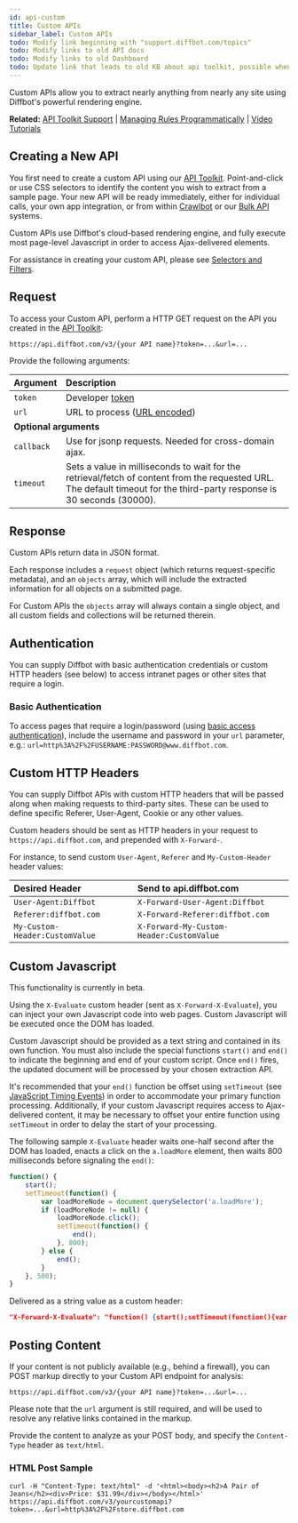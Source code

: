 ```yaml
---
id: api-custom
title: Custom APIs
sidebar_label: Custom APIs
todo: Modify link beginning with "support.diffbot.com/topics"
todo: Modify links to old API docs
todo: Modify links to old Dashboard
todo: Update link that leads to old KB about api toolkit, possible when Prose sidebar revamped.
---
```


Custom APIs allow you to extract nearly anything from nearly any site using Diffbot's powerful rendering engine.

<div class="info"><strong>Related:</strong> <a href="https://support.diffbot.com/topics/apitoolkit/" target="_blank">API Toolkit Support</a> | <a href="api-managing-rules-programmatically">Managing Rules Programmatically</a> | <a href="tutorials-custom-video">Video Tutorials</a></div>

## Creating a New API

You first need to create a custom API using our <a href="/dev/customize">API Toolkit</a>. Point-and-click or use CSS selectors to identify the content you wish to extract from a sample page. Your new API will be ready immediately, either for individual calls, your own app integration, or from within <a href="/dev/crawl">Crawlbot</a> or our <a href="/dev/bulk">Bulk API</a> systems.

Custom APIs use Diffbot's cloud-based rendering engine, and fully execute most page-level Javascript in order to access Ajax-delivered elements.

For assistance in creating your custom API, please see [Selectors and Filters](api-selectors-filters.md).

## Request

To access your Custom API, perform a HTTP GET request on the API you created in the <a href="/dev/customize">API Toolkit</a>:

```plaintext
https://api.diffbot.com/v3/{your API name}?token=...&url=...
```

Provide the following arguments:

| Argument | Description |
| :------- | :---------- |
| `token` | Developer [token](https://diffbot.com/pricing) |
| `url` | URL to process ([URL encoded](https://en.wikipedia.org/wiki/Percent-encoding)) </td></tr><td colspan="2">**Optional arguments**</td> |
| `callback` | Use for jsonp requests. Needed for cross-domain ajax. |
| `timeout` | Sets a value in milliseconds to wait for the retrieval/fetch of content from the requested URL. The default timeout for the third-party response is 30 seconds (30000). |

## Response

Custom APIs return data in JSON format.

Each response includes a `request` object (which returns request-specific metadata), and an `objects` array, which will include the extracted information for all objects on a submitted page.

For Custom APIs the `objects` array will always contain a single object, and all custom fields and collections will be returned therein.

## Authentication

You can supply Diffbot with basic authentication credentials or custom HTTP headers (see below) to access intranet pages or other sites that require a login.

### Basic Authentication

To access pages that require a login/password (using [basic access authentication](https://en.wikipedia.org/wiki/Basic_access_authentication)), include the username and password in your `url` parameter, e.g.: `url=http%3A%2F%2FUSERNAME:PASSWORD@www.diffbot.com`.

## Custom HTTP Headers

You can supply Diffbot APIs with custom HTTP headers that will be passed along when making requests to third-party sites. These can be used to define specific Referer, User-Agent, Cookie or any other values.

Custom headers should be sent as HTTP headers in your request to `https://api.diffbot.com`, and prepended with `X-Forward-`.

For instance, to send custom `User-Agent`, `Referer` and `My-Custom-Header` header values:

| Desired Header | Send to api.diffbot.com |
| :-- | :-- |
| `User-Agent:Diffbot` | `X-Forward-User-Agent:Diffbot` |
| `Referer:diffbot.com` | `X-Forward-Referer:diffbot.com` |
| `My-Custom-Header:CustomValue` | `X-Forward-My-Custom-Header:CustomValue` |

## Custom Javascript

<div class="alert">This functionality is currently in beta.</div>

Using the `X-Evaluate` custom header (sent as `X-Forward-X-Evaluate`), you can inject your own Javascript code into web pages. Custom Javascript will be executed once the DOM has loaded.

Custom Javascript should be provided as a text string and contained in its own function. You must also include the special functions `start()` and `end()` to indicate the beginning and end of your custom script. Once `end()` fires, the updated document will be processed by your chosen extraction API.

It's recommended that your `end()` function be offset using `setTimeout` (see [JavaScript Timing Events](https://www.w3schools.com/js/js_timing.asp)) in order to accommodate your primary function processing. Additionally, if your custom Javascript requires access to Ajax-delivered content, it may be necessary to offset your entire function using `setTimeout` in order to delay the start of your processing.

The following sample `X-Evaluate` header waits one-half second after the DOM has loaded, enacts a click on the `a.loadMore` element, then waits 800 milliseconds before signaling the `end()`:


```js
function() {
    start();
    setTimeout(function() {
        var loadMoreNode = document.querySelector('a.loadMore');
        if (loadMoreNode != null) {
            loadMoreNode.click();
            setTimeout(function() {
                end();
            }, 800);
        } else {
            end();
        }
    }, 500);
}
```

Delivered as a string value as a custom header:

```json
"X-Forward-X-Evaluate": "function() {start();setTimeout(function(){var loadMoreNode=document.querySelector('a.loadMore');if (loadMoreNode != null) {loadMoreNode.click();setTimeout(function(){end();}, 800);} else {end();}},500);}"
```

## Posting Content

If your content is not publicly available (e.g., behind a firewall), you can POST markup directly to your Custom API endpoint for analysis:

```plaintext
https://api.diffbot.com/v3/{your API name}?token=...&url=...
```

Please note that the `url` argument is still required, and will be used to resolve any relative links contained in the markup.

Provide the content to analyze as your POST body, and specify the `Content-Type` header as `text/html`.

### HTML Post Sample

```plaintext
curl -H "Content-Type: text/html" -d '<html><body><h2>A Pair of Jeans</h2><div>Price: $31.99</div></body></html>' https://api.diffbot.com/v3/yourcustomapi?token=...&url=http%3A%2F%2Fstore.diffbot.com
```

